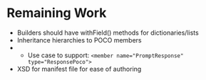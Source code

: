 # Remaining Work

* Builders should have withField() methods for dictionaries/lists
* Inheritance hierarchies to POCO members
* * Use case to support: `<member name="PromptResponse" type="ResponsePoco">`
* XSD for manifest file for ease of authoring
